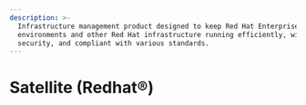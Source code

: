 ```yaml
---
description: >-
  Infrastructure management product designed to keep Red Hat Enterprise Linux®
  environments and other Red Hat infrastructure running efficiently, with
  security, and compliant with various standards.
---
```


# Satellite (Redhat®)

